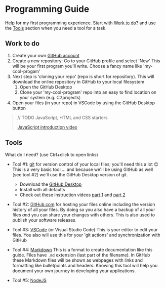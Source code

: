 # Programming Guide

Help for my first programming experience. Start with [Work to do?](#work-to-do) and use the [Tools](#tools) section when you need a tool for a task.

## Work to do

1. Create your own [GitHub account](https://github.com/login)
1. Create a new repository: Go to your GitHub profile and select 'New'
   This will be your first program you'll write. Choose a fancy name like 'my-cool-progam'
1. Next step is 'cloning your repo' (repo is short for repository). This will download the online repository in GitHub to your local filesystem
   1. Open the GitHub Desktop
   1. Clone your 'my-cool-program' repo into an easy to find location on your system (e.g. C:\projects)
1. Open your files (in your repo) in VSCode by using the GitHub Desktop button

> // TODO JavaScript, HTML and CSS starters
> 
> [JavaScript introduction video](https://youtu.be/W6NZfCO5SIk)

## Tools

What do I need? (use Ctrl+click to open links)

- Tool #1: [git](https://git-scm.com/) for version control of your local files; you'll need this a lot :wink:
  This is a very basic tool ... and because we'll be using GitHub as well (see tool #2) we'll use the GitHub Desktop version of git.
  - Download the [GitHub Desktop](https://desktop.github.com/)
  - Install with all defaults
  - Check out these instruction videos [part 1](https://youtu.be/9GKpbI1siow) and [part 2](https://youtu.be/n-p1RUmdl9M)

- Tool #2: [GitHub.com](https://github.com/) for hosting your files online including the version history of all your files. By doing so you also have a backup of all your files _and_ you can share your changes with others. This is also used to publish your software releases.

- Tool #3: [VSCode](https://code.visualstudio.com/) (or Visual Studio Code)
  This is your editor to edit your files. You also will use this for your 'git actions' and synchronization with GitHub

- Tool #4: [Markdown](https://docs.github.com/en/get-started/writing-on-github/getting-started-with-writing-and-formatting-on-github/basic-writing-and-formatting-syntax)
  This is a format to create documentation like this guide. Files have `.md` extension (last part of the filename). In GitHub these Markdown files will be shown as webpages with links and formatting like bulletpoints and headers. Knowing this tool will help you document your own journey in developing your applications.

- Tool #5: [NodeJS](https://nodejs.org/en/)
